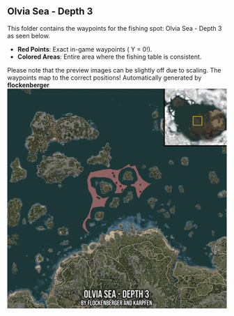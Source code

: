 ## Olvia Sea - Depth 3
This folder contains the waypoints for the fishing spot: Olvia Sea - Depth 3 as seen below.

- **Red Points**: Exact in-game waypoints ( Y = 0!).
- **Colored Areas**: Entire area where the fishing table is consistent.

Please note that the preview images can be slightly off due to scaling. The waypoints map to the correct positions!
Automatically generated by **flockenberger**
![preview_Olvia Sea - Depth 3](./Preview.webp)